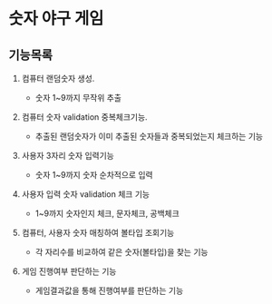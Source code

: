# 숫자 야구 게임
## 기능목록
1. 컴퓨터 랜덤숫자 생성. 
    - 숫자 1~9까지 무작위 추출

2. 컴퓨터 숫자 validation 중복체크기능. 
    - 추출된 랜덤숫자가 이미 추출된 숫자들과 중복되었는지 체크하는 기능

3. 사용자 3자리 숫자 입력기능 
    - 숫자 1~9까지 숫자 순차적으로 입력

4. 사용자 입력 숫자 validation 체크 기능 
    - 1~9까지 숫자인지 체크, 문자체크, 공백체크

5. 컴퓨터, 사용자 숫자 매칭하여 볼타입 조회기능
    - 각 자리수를 비교하여 같은 숫자(볼타입)을 찾는 기능

6. 게임 진행여부 판단하는 기능
    - 게임결과값을 통해 진행여부를 판단하는 기능
